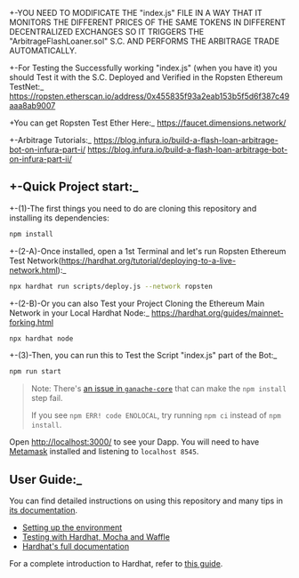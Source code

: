 +-YOU NEED TO MODIFICATE THE "index.js" FILE IN A WAY THAT IT MONITORS THE DIFFERENT PRICES OF THE SAME TOKENS IN DIFFERENT DECENTRALIZED EXCHANGES SO IT TRIGGERS THE "ArbitrageFlashLoaner.sol" S.C. AND PERFORMS THE ARBITRAGE TRADE AUTOMATICALLY.

+-For Testing the Successfully working "index.js" (when you have it) you should Test it with the S.C. Deployed and Verified in the Ropsten Ethereum TestNet:\_
https://ropsten.etherscan.io/address/0x455835f93a2eab153b5f5d6f387c49aaa8ab9007

+You can get Ropsten Test Ether Here:\_
https://faucet.dimensions.network/

+-Arbitrage Tutorials:\_ https://blog.infura.io/build-a-flash-loan-arbitrage-bot-on-infura-part-i/
https://blog.infura.io/build-a-flash-loan-arbitrage-bot-on-infura-part-ii/

## +-Quick Project start:\_

+-(1)-The first things you need to do are cloning this repository and installing its
dependencies:

```sh
npm install
```

+-(2-A)-Once installed, open a 1st Terminal and let's run Ropsten Ethereum Test Network(https://hardhat.org/tutorial/deploying-to-a-live-network.html):\_

```sh
npx hardhat run scripts/deploy.js --network ropsten
```

+-(2-B)-Or you can also Test your Project Cloning the Ethereum Main Network in your Local Hardhat Node:\_
https://hardhat.org/guides/mainnet-forking.html

```sh
npx hardhat node
```

+-(3)-Then, you can run this to Test the Script "index.js" part of the Bot:\_

```sh
npm run start
```

> Note: There's [an issue in `ganache-core`](https://github.com/trufflesuite/ganache-core/issues/650) that can make the `npm install` step fail.
>
> If you see `npm ERR! code ENOLOCAL`, try running `npm ci` instead of `npm install`.

Open [http://localhost:3000/](http://localhost:3000/) to see your Dapp. You will
need to have [Metamask](https://metamask.io) installed and listening to
`localhost 8545`.

## User Guide:\_

You can find detailed instructions on using this repository and many tips in [its documentation](https://hardhat.org/tutorial).

- [Setting up the environment](https://hardhat.org/tutorial/setting-up-the-environment.html)
- [Testing with Hardhat, Mocha and Waffle](https://hardhat.org/tutorial/testing-contracts.html)
- [Hardhat's full documentation](https://hardhat.org/getting-started/)

For a complete introduction to Hardhat, refer to [this guide](https://hardhat.org/getting-started/#overview).
